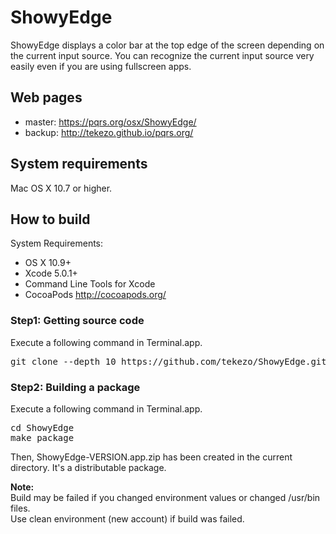 ShowyEdge
=========

ShowyEdge displays a color bar at the top edge of the screen depending on the current input source.
You can recognize the current input source very easily even if you are using fullscreen apps.


Web pages
---------

* master: https://pqrs.org/osx/ShowyEdge/
* backup: http://tekezo.github.io/pqrs.org/


System requirements
-------------------
Mac OS X 10.7 or higher.


How to build
------------

System Requirements:

* OS X 10.9+
* Xcode 5.0.1+
* Command Line Tools for Xcode
* CocoaPods http://cocoapods.org/

### Step1: Getting source code

Execute a following command in Terminal.app.

<pre>
git clone --depth 10 https://github.com/tekezo/ShowyEdge.git
</pre>

### Step2: Building a package

Execute a following command in Terminal.app.

<pre>
cd ShowyEdge
make package
</pre>

Then, ShowyEdge-VERSION.app.zip has been created in the current directory.
It's a distributable package.


**Note:**<br />
Build may be failed if you changed environment values or changed /usr/bin files.<br />
Use clean environment (new account) if build was failed.
